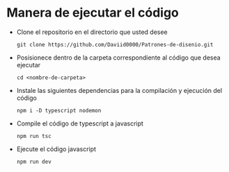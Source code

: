# Manera de ejecutar el código

- Clone el repositorio en el directorio que usted desee

  ```git clone https://github.com/Daviid0000/Patrones-de-disenio.git```

- Posisionece dentro de la carpeta correspondiente al código que desea ejecutar

  ```cd <nombre-de-carpeta>```
  
- Instale las siguientes dependencias para la compilación y ejecución del código
  
  ```npm i -D typescript nodemon```

- Compile el código de typescript a javascript
  
  ```npm run tsc```

- Ejecute el código javascript
  
  ```npm run dev```

